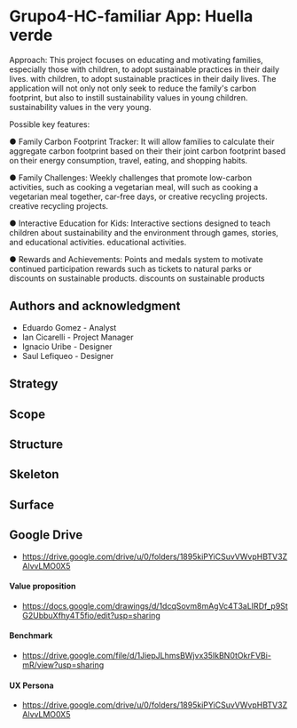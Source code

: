 # Grupo4-HC-familiar App: Huella verde

Approach: This project focuses on educating and motivating families, especially those with children, to adopt sustainable practices in their daily lives.
with children, to adopt sustainable practices in their daily lives. The application will not only
not only seek to reduce the family's carbon footprint, but also to instill sustainability values in young children.
sustainability values in the very young.

Possible key features:

● Family Carbon Footprint Tracker: It will allow families to calculate their aggregate carbon footprint based on their
their joint carbon footprint based on their energy consumption, travel, eating, and
shopping habits.

● Family Challenges: Weekly challenges that promote low-carbon activities, such as cooking a vegetarian meal, will
such as cooking a vegetarian meal together, car-free days, or creative recycling projects.
creative recycling projects.

● Interactive Education for Kids: Interactive sections designed to teach
children about sustainability and the environment through games, stories, and educational activities.
educational activities.

● Rewards and Achievements: Points and medals system to motivate continued participation
rewards such as tickets to natural parks or discounts on sustainable products.
discounts on sustainable products

## Authors and acknowledgment
+ Eduardo Gomez - Analyst
+ Ian Cicarelli - Project Manager
+ Ignacio Uribe - Designer
+ Saul Lefiqueo - Designer

## Strategy
## Scope
## Structure
## Skeleton
## Surface


## Google Drive
+ https://drive.google.com/drive/u/0/folders/1895kiPYiCSuvVWvpHBTV3ZAlvvLMO0X5
  
#### Value proposition
+ https://docs.google.com/drawings/d/1dcqSovm8mAgVc4T3aLIRDf_p9StG2UbbuXfhy4T5fio/edit?usp=sharing

#### Benchmark
+ https://drive.google.com/file/d/1JiepJLhmsBWjvx35IkBN0tOkrFVBi-mR/view?usp=sharing

#### UX Persona
+ https://drive.google.com/drive/u/0/folders/1895kiPYiCSuvVWvpHBTV3ZAlvvLMO0X5

